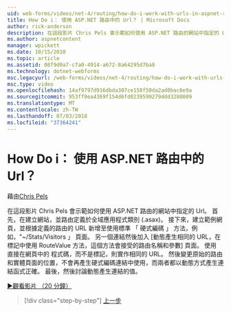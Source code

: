 ```yaml
---
uid: web-forms/videos/net-4/routing/how-do-i-work-with-urls-in-aspnet-routing
title: How Do i： 使用 ASP.NET 路由中的 Url？ | Microsoft Docs
author: rick-anderson
description: 在這段影片 Chris Pels 會示範如何使用 ASP.NET 路由的網站中指定的 Url。 首先，在建立網站，且路由定義在 gl...
ms.author: aspnetcontent
manager: wpickett
ms.date: 10/15/2010
ms.topic: article
ms.assetid: 08f9d0a7-cfa0-4914-a672-8a64295d7ba8
ms.technology: dotnet-webforms
msc.legacyurl: /web-forms/videos/net-4/routing/how-do-i-work-with-urls-in-aspnet-routing
msc.type: video
ms.openlocfilehash: 14af9797d916dbda307ce158f50da2ad0bac6e9a
ms.sourcegitcommit: 953ff9ea4369f154d6fd0239599279ddd3280009
ms.translationtype: MT
ms.contentlocale: zh-TW
ms.lasthandoff: 07/03/2018
ms.locfileid: "37364241"
---
```

<a name="how-do-i-work-with-urls-in-aspnet-routing"></a>How Do i： 使用 ASP.NET 路由中的 Url？
====================
藉由[Chris Pels](https://twitter.com/chrispels)

在這段影片 Chris Pels 會示範如何使用 ASP.NET 路由的網站中指定的 Url。 首先，在建立網站，並路由定義於全域應用程式類別 (.asax)。 接下來，建立範例網頁，並根據定義的路由的 URL 新增至使用標準 「 硬式編碼 」 方法，例如，"~/Stats/Visitors 」 頁面。 另一個連結然後加入 [動態產生相同的 URL，在標記中使用 RouteValue 方法，這個方法會接受的路由名稱和參數] 頁面。 使用 直接在網頁中的 程式碼，而不是標記，則實作相同的 URL。 然後變更原始的路由和實體頁面的位置，不會再產生硬式編碼連結中使用，而兩者都以動態方式產生連結函式正確。 最後，然後討論動態產生連結的值。

[&#9654;觀看影片 （20 分鐘）](https://channel9.msdn.com/Blogs/ASP-NET-Site-Videos/how-do-i-work-with-urls-in-aspnet-routing)

> [!div class="step-by-step"]
> [上一步](how-do-i-use-routing-with-aspnet-web-forms.md)
